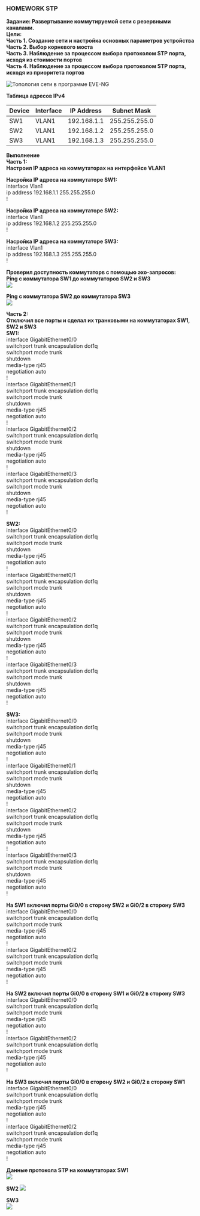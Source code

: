### HOMEWORK STP

**Задание: Развертывание коммутируемой сети с резервными каналами.**  
**Цели:**  
**Часть 1. Создание сети и настройка основных параметров устройства**     
**Часть 2. Выбор корневого моста**    
**Часть 3. Наблюдение за процессом выбора протоколом STP порта, исходя из стоимости портов**    
**Часть 4. Наблюдение за процессом выбора протоколом STP порта, исходя из приоритета портов**    

![Топология сети в программе EVE-NG](https://github.com/merkelev/neteng/blob/main/labs/2-STP/STP-Topology.png)

**Таблица адресов IPv4**

| Device | Interface | IP Address | Subnet Mask |  
| -------- | ------------- | -------- | -------- |
| SW1 | VLAN1 | 192.168.1.1 | 255.255.255.0 |
| SW2 | VLAN1 | 192.168.1.2 | 255.255.255.0 |
| SW3 | VLAN1 | 192.168.1.3 | 255.255.255.0 |


**Выполнение**  
**Часть 1:**  
**Настроил IP адреса на коммутаторах на интерфейсе VLAN1**  

**Насройка IP адреса на коммутаторе SW1:**  
interface Vlan1  
 ip address 192.168.1.1 255.255.255.0  
!  

**Насройка IP адреса на коммутаторе SW2:**  
interface Vlan1  
 ip address 192.168.1.2 255.255.255.0  
!  

**Насройка IP адреса на коммутаторе SW3:**  
interface Vlan1  
 ip address 192.168.1.3 255.255.255.0  
!  

**Проверил доступность коммутаторв с помощью эхо-запросов:**  
**Ping с коммутатора SW1 до коммутаторов SW2 и SW3**  
![](https://github.com/merkelev/neteng/blob/main/labs/2-STP/ping-SW1-to-SW2%26SW3.png)  

**Ping с коммутатора SW2 до коммутатора SW3**   
![](https://github.com/merkelev/neteng/blob/main/labs/2-STP/ping-SW2-to-SW3.png)  

**Часть 2:**  
**Отключил все порты и сделал их транковыми на коммутаторах SW1, SW2 и SW3**  
**SW1:**  
interface GigabitEthernet0/0  
 switchport trunk encapsulation dot1q  
 switchport mode trunk  
 shutdown  
 media-type rj45  
 negotiation auto  
!  
interface GigabitEthernet0/1  
 switchport trunk encapsulation dot1q  
 switchport mode trunk  
 shutdown  
 media-type rj45  
 negotiation auto  
!  
interface GigabitEthernet0/2  
 switchport trunk encapsulation dot1q  
 switchport mode trunk  
 shutdown  
 media-type rj45  
 negotiation auto  
!  
interface GigabitEthernet0/3  
 switchport trunk encapsulation dot1q  
 switchport mode trunk  
 shutdown  
 media-type rj45  
 negotiation auto  
!  

**SW2:**  
interface GigabitEthernet0/0  
 switchport trunk encapsulation dot1q  
 switchport mode trunk  
 shutdown  
 media-type rj45  
 negotiation auto  
!  
interface GigabitEthernet0/1  
 switchport trunk encapsulation dot1q  
 switchport mode trunk  
 shutdown  
 media-type rj45  
 negotiation auto  
!  
interface GigabitEthernet0/2  
 switchport trunk encapsulation dot1q  
 switchport mode trunk  
 shutdown  
 media-type rj45  
 negotiation auto  
!  
interface GigabitEthernet0/3  
 switchport trunk encapsulation dot1q  
 switchport mode trunk  
 shutdown  
 media-type rj45  
 negotiation auto  
!  

**SW3:**  
interface GigabitEthernet0/0  
 switchport trunk encapsulation dot1q  
 switchport mode trunk  
 shutdown  
 media-type rj45  
 negotiation auto  
!  
interface GigabitEthernet0/1  
 switchport trunk encapsulation dot1q  
 switchport mode trunk  
 shutdown  
 media-type rj45  
 negotiation auto  
!  
interface GigabitEthernet0/2  
 switchport trunk encapsulation dot1q  
 switchport mode trunk  
 shutdown  
 media-type rj45  
 negotiation auto  
!  
interface GigabitEthernet0/3  
 switchport trunk encapsulation dot1q  
 switchport mode trunk  
 shutdown  
 media-type rj45  
 negotiation auto  
!  

**На SW1 включил порты Gi0/0 в сторону SW2 и Gi0/2 в сторону SW3**  
interface GigabitEthernet0/0  
 switchport trunk encapsulation dot1q  
 switchport mode trunk  
 media-type rj45  
 negotiation auto  
!  
interface GigabitEthernet0/2  
 switchport trunk encapsulation dot1q  
 switchport mode trunk  
 media-type rj45  
 negotiation auto  
!  

**На SW2 включил порты Gi0/0 в сторону SW1 и Gi0/2 в сторону SW3**   
interface GigabitEthernet0/0  
 switchport trunk encapsulation dot1q  
 switchport mode trunk  
 media-type rj45  
 negotiation auto  
!  
interface GigabitEthernet0/2  
 switchport trunk encapsulation dot1q  
 switchport mode trunk  
 media-type rj45  
 negotiation auto  
!  

**На SW3 включил порты Gi0/0 в сторону SW2 и Gi0/2 в сторону SW1**  
interface GigabitEthernet0/0  
 switchport trunk encapsulation dot1q  
 switchport mode trunk  
 media-type rj45  
 negotiation auto  
!  
interface GigabitEthernet0/2  
 switchport trunk encapsulation dot1q  
 switchport mode trunk  
 media-type rj45  
 negotiation auto  
!  


**Данные протокола STP на коммутаторах**
**SW1**  
![](https://github.com/merkelev/neteng/blob/main/labs/2-STP/SW1-STP.png)  

**SW2** 
![](https://github.com/merkelev/neteng/blob/main/labs/2-STP/SW2-STP.png)  

**SW3**  
![](https://github.com/merkelev/neteng/blob/main/labs/2-STP/SW3-STP.png)  
